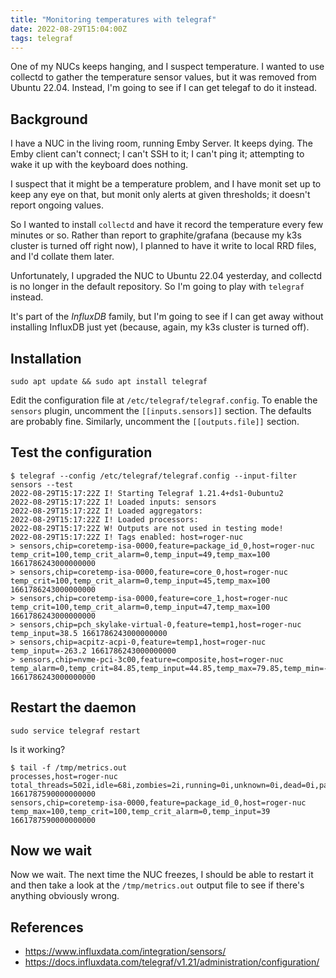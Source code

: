 ```yaml
---
title: "Monitoring temperatures with telegraf"
date: 2022-08-29T15:04:00Z
tags: telegraf
---
```


One of my NUCs keeps hanging, and I suspect temperature. I wanted to use collectd to gather the temperature sensor
values, but it was removed from Ubuntu 22.04. Instead, I'm going to see if I can get telegaf to do it instead.

## Background

I have a NUC in the living room, running Emby Server. It keeps dying. The Emby client can't connect; I can't SSH to it;
I can't ping it; attempting to wake it up with the keyboard does nothing.

I suspect that it might be a temperature problem, and I have monit set up to keep any eye on that, but monit only alerts
at given thresholds; it doesn't report ongoing values.

So I wanted to install `collectd` and have it record the temperature every few minutes or so. Rather than report to
graphite/grafana (because my k3s cluster is turned off right now), I planned to have it write to local RRD files, and
I'd collate them later.

Unfortunately, I upgraded the NUC to Ubuntu 22.04 yesterday, and collectd is no longer in the default repository. So I'm
going to play with `telegraf` instead.

It's part of the _InfluxDB_ family, but I'm going to see if I can get away without installing InfluxDB just yet
(because, again, my k3s cluster is turned off).

## Installation

```
sudo apt update && sudo apt install telegraf
```

Edit the configuration file at `/etc/telegraf/telegraf.config`. To enable the `sensors` plugin, uncomment the
`[[inputs.sensors]]` section. The defaults are probably fine. Similarly, uncomment the `[[outputs.file]]` section.

## Test the configuration

```
$ telegraf --config /etc/telegraf/telegraf.config --input-filter sensors --test
2022-08-29T15:17:22Z I! Starting Telegraf 1.21.4+ds1-0ubuntu2
2022-08-29T15:17:22Z I! Loaded inputs: sensors
2022-08-29T15:17:22Z I! Loaded aggregators:
2022-08-29T15:17:22Z I! Loaded processors:
2022-08-29T15:17:22Z W! Outputs are not used in testing mode!
2022-08-29T15:17:22Z I! Tags enabled: host=roger-nuc
> sensors,chip=coretemp-isa-0000,feature=package_id_0,host=roger-nuc temp_crit=100,temp_crit_alarm=0,temp_input=49,temp_max=100 1661786243000000000
> sensors,chip=coretemp-isa-0000,feature=core_0,host=roger-nuc temp_crit=100,temp_crit_alarm=0,temp_input=45,temp_max=100 1661786243000000000
> sensors,chip=coretemp-isa-0000,feature=core_1,host=roger-nuc temp_crit=100,temp_crit_alarm=0,temp_input=47,temp_max=100 1661786243000000000
> sensors,chip=pch_skylake-virtual-0,feature=temp1,host=roger-nuc temp_input=38.5 1661786243000000000
> sensors,chip=acpitz-acpi-0,feature=temp1,host=roger-nuc temp_input=-263.2 1661786243000000000
> sensors,chip=nvme-pci-3c00,feature=composite,host=roger-nuc temp_alarm=0,temp_crit=84.85,temp_input=44.85,temp_max=79.85,temp_min=-5.15 1661786243000000000
```

## Restart the daemon

```
sudo service telegraf restart
```

Is it working?

```
$ tail -f /tmp/metrics.out
processes,host=roger-nuc total_threads=502i,idle=68i,zombies=2i,running=0i,unknown=0i,dead=0i,paging=0i,blocked=0i,stopped=0i,sleeping=160i,total=230i 1661787590000000000
sensors,chip=coretemp-isa-0000,feature=package_id_0,host=roger-nuc temp_max=100,temp_crit=100,temp_crit_alarm=0,temp_input=39 1661787590000000000
```

## Now we wait

Now we wait. The next time the NUC freezes, I should be able to restart it and then take a look at the
`/tmp/metrics.out` output file to see if there's anything obviously wrong.

## References

- <https://www.influxdata.com/integration/sensors/>
- <https://docs.influxdata.com/telegraf/v1.21/administration/configuration/>
